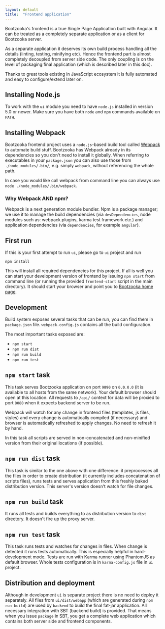 ```yaml
---
layout: default
title:  "Frontend application"
---
```


Bootzooka's frontend is a true Single Page Application built with Angular. It can be treated as a completely separate application or as a client for Bootzooka server.

As a separate application it deserves its own build process handling all the details (linting, testing, minifying etc). Hence the frontend part is almost completely decoupled from server side code. The only coupling is on the level of packaging final application (which is described later in this doc).

Thanks to great tools existing in JavaScript ecosystem it is fully automated and easy to configure/extend later on.

## Installing Node.js

To work with the `ui` module you need to have `node.js` installed in version 5.0 or newer. Make sure you have both `node` and `npm` commands available on `PATH`.

## Installing Webpack

Bootzooka frontend project uses a `node.js`-based build tool called [Webpack](https://webpack.github.io/) to automate build stuff. Bootzooka has Webpack already in its dependencies so you don't need to install it globally. When referring to executables in your `package.json` you can also use those from `./node_modules/.bin/`, e.g. simply `webpack`, without referencing the whole path. 

In case you would like call webpack from command line you can always use `node ./node_modules/.bin/webpack`.

### Why Webpack AND npm?

Webpack is a next generation module bundler. Npm is a package manager; we use it to manage the build dependencies (via `devDependencies`, node modules such as: webpack plugins, karma test framework etc.) and application dependencies (via `dependencies`, for example `angular`).

## First run

If this is your first attempt to run `ui`, please go to `ui` project and run

	npm install

This will install all required dependencies for this project. If all is well you can start your development version of frontend by issuing `npm start` from command line (or running the provided `frontend-start` script in the main directory). It should start your browser and point you to [Bootzooka home page](http://0.0.0.0:9090/#/).

## Development

Build system exposes several tasks that can be run, you can find them in `package.json` file. `webpack.config.js` contains all the build configuration. 

The most important tasks exposed are:

* `npm start`
* `npm run dist`
* `npm run build`
* `npm run test`

## `npm start` task

This task serves Bootzooka application on port `9090` on `0.0.0.0` (it is available to all hosts from the same network). Your default browser should open at this location. All requests to `/api/` context for data will be proxied to port `8080` when it expects backend server to be run.

Webpack will watch for any change in frontend files (templates, js files, styles) and every change is automatically compiled (if necessary) and browser is automatically refreshed to apply changes. No need to refresh it by hand.

In this task all scripts are served in non-concatenated and non-minified version from their original locations (if possible).

## `npm run dist` task

This task is similar to the one above with one difference: it preprocesses all the files in order to create distribution (it currently includes concatenation of scripts files), runs tests and serves application from this freshly baked distribution version. This server's version doesn't watch for file changes.

## `npm run build` task

It runs all tests and builds everything to as distribution version to `dist` directory. It doesn't fire up the proxy server.

## `npm run test` task

This task runs tests and watches for changes in files. When change is detected it runs tests automatically. This is especially helpful in hard-development mode. Tests are run with Karma runner using PhantomJS as default browser. Whole tests configuration is in `karma-config.js` file in `ui` project.


## Distribution and deployment

Although in development `ui` is separate project there is no need to deploy it separately. All files from `ui/dist/webapp` (which are generated during `npm run build`) are used by `backend` to build the final fat-jar application. All necessary integration with SBT (backend build) is provided. That means when you issue `package` in SBT, you get a complete web application which contains both server side and frontend components.
